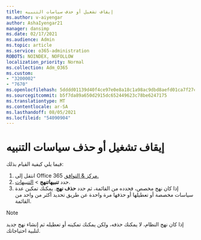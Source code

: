```yaml
---
title: إيقاف تشغيل أو حذف سياسات التنبيه
ms.author: v-aiyengar
author: AshaIyengar21
manager: dansimp
ms.date: 02/17/2021
ms.audience: Admin
ms.topic: article
ms.service: o365-administration
ROBOTS: NOINDEX, NOFOLLOW
localization_priority: Normal
ms.collection: Adm_O365
ms.custom:
- "3200002"
- "7670"
ms.openlocfilehash: 5dddd01139d40f4ce97e0e8a18c1a98ac9dbd8aefd01ca7f27c9b30eb532701a
ms.sourcegitcommit: b5f7da89a650d2915dc652449623c78be6247175
ms.translationtype: MT
ms.contentlocale: ar-SA
ms.lasthandoff: 08/05/2021
ms.locfileid: "54090904"
---
```

# <a name="turn-off-or-delete-alert-policies"></a>إيقاف تشغيل أو حذف سياسات التنبيه

فيما يلي كيفية القيام بذلك:

1. انتقل إلى Office 365 [مركز & التوافق.](https://go.microsoft.com/fwlink/p/?linkid=2077143)
1. حدد **تنبيهاتنهج**  >  [التنبيهات](https://go.microsoft.com/fwlink/?linkid=2103208).
1. إذا كان نهج مخصص، فحدده من القائمة، ثم حدد **حذف نهج**. يمكنك تمكين عدة سياسات مخصصة أو تعطيلها أو حذفها مرة واحدة عن طريق تحديد أكثر من واحد من القائمة.

> [!NOTE]
> إذا كان نهج النظام، لا يمكنك حذفه، ولكن يمكنك تمكينه أو تعطيله ثم إنشاء نهج جديد لتلبية احتياجاتك.
